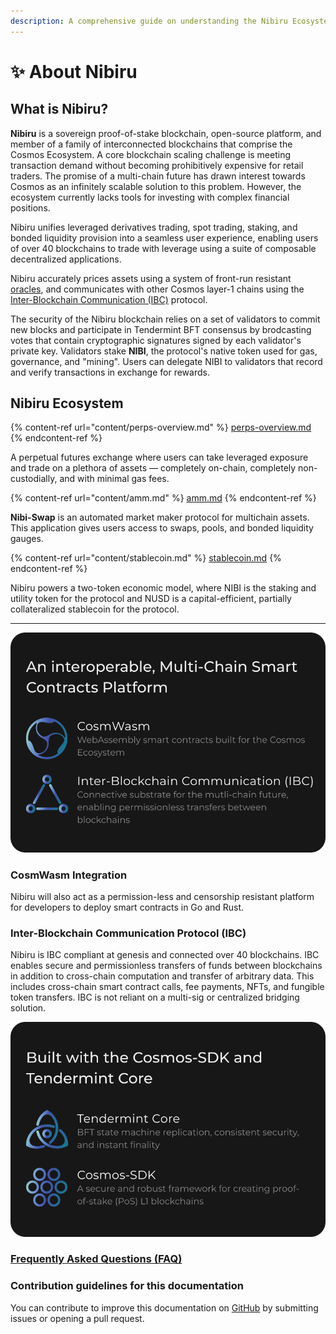 ```yaml
---
description: A comprehensive guide on understanding the Nibiru Ecosystem.
---
```


# ✨ About Nibiru

## What is Nibiru?

**Nibiru** is a sovereign proof-of-stake blockchain, open-source platform, and member of a family of interconnected blockchains that comprise the Cosmos Ecosystem. A core blockchain scaling challenge is meeting transaction demand without becoming prohibitively expensive for retail traders. The promise of a multi-chain future has drawn interest towards Cosmos as an infinitely scalable solution to this problem. However, the ecosystem currently lacks tools for investing with complex financial positions.

Nibiru unifies leveraged derivatives trading, spot trading, staking, and bonded liquidity provision into a seamless user experience, enabling users of over 40 blockchains to trade with leverage using a suite of composable decentralized applications.

Nibiru accurately prices assets using a system of front-run resistant [oracles](content/price-feed-oracles.md), and communicates with other Cosmos layer-1 chains using the [Inter-Blockchain Communication (IBC)](https://github.com/cosmos/ibc) protocol.

The security of the Nibiru blockchain relies on a set of validators to commit new blocks and participate in Tendermint BFT consensus by brodcasting votes that contain cryptographic signatures signed by each validator's private key. Validators stake **NIBI**, the protocol's native token used for gas, governance, and "mining". Users can delegate NIBI to validators that record and verify transactions in exchange for rewards.

## Nibiru Ecosystem &#x20;

{% content-ref url="content/perps-overview.md" %}
[perps-overview.md](content/perps-overview.md)
{% endcontent-ref %}

A perpetual futures exchange where users can take leveraged exposure and trade on a plethora of assets — completely on-chain, completely non-custodially, and with minimal gas fees.

{% content-ref url="content/amm.md" %}
[amm.md](content/amm.md)
{% endcontent-ref %}

**Nibi-Swap** is an automated market maker protocol for multichain assets. This application gives users access to swaps, pools, and bonded liquidity gauges.

{% content-ref url="content/stablecoin.md" %}
[stablecoin.md](content/stablecoin.md)
{% endcontent-ref %}

Nibiru powers a two-token economic model, where NIBI is the staking and utility token for the protocol and NUSD is a capital-efficient, partially collateralized stablecoin for the protocol.

---

![](.gitbook/assets/cosmwasm-ibc-box.svg)

###  CosmWasm Integration 

Nibiru will also act as a permission-less and censorship resistant platform for developers to deploy smart contracts in Go and Rust.

### Inter-Blockchain Communication Protocol (IBC)

Nibiru is IBC compliant at genesis and connected over 40 blockchains. IBC enables secure and permissionless transfers of funds between blockchains in addition to cross-chain computation and transfer of arbitrary data. This includes cross-chain smart contract calls, fee payments, NFTs, and fungible token transfers. IBC is not reliant on a multi-sig or centralized bridging solution.

![](<.gitbook/assets/cosmos-sdk-tendermint-box (1).svg>)

### [Frequently Asked Questions (FAQ)](learn-more/faq.md)

### Contribution guidelines for this documentation

You can contribute to improve this documentation on [GitHub](https://github.com/NibiruChain/docs) by submitting issues or opening a pull request.
